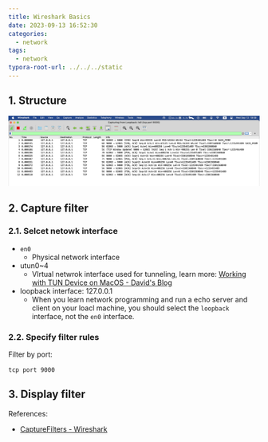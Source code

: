```yaml
---
title: Wireshark Basics 
date: 2023-09-13 16:52:30
categories:
  - network
tags:
  - network
typora-root-url: ../../../static
---
```


## 1. Structure

![a](/001-wireshark/a.png)

## 2. Capture filter

### 2.1. Selcet netowk interface

- `en0` 
  - Physical network interface
- utun0~4
  - VIrtual netwrok interface used for tunneling, learn more: [Working with TUN Device on MacOS - David's Blog](https://davidzhu.xyz/post/cs-basics/011-tun-device/)
- loopback interface: 127.0.0.1
  - When you learn network programming and run a echo server and client on your loacl machine, you should select the `loopback` interface, not the `en0` interface. 

### 2.2. Specify filter rules

Filter by port:

```shell
tcp port 9000
```

## 3. Display filter



References:

- [CaptureFilters - Wireshark](https://wiki.wireshark.org/CaptureFilters)